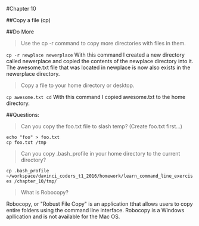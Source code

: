 #Chapter 10 

##Copy a file (cp)

##Do More

> Use the cp -r command to copy more directories with files in them.

`cp -r newplace newerplace`
With this command I created a new directory called newerplace and 
copied the contents of the newplace directory into it.  The
awesome.txt file that was located in newplace is now also exists 
in the newerplace directory.

> Copy a file to your home directory or desktop.

`cp awesome.txt cd`
With this command I copied awesome.txt to the home directory.


##Questions:

> Can you copy the foo.txt file to slash temp?  (Create foo.txt first...)
```
echo "foo" > foo.txt
cp foo.txt /tmp
```

> Can you copy .bash_profile in your home directory to the current
 directory?
 
 `cp .bash_profile ~/workspace/davinci_coders_t1_2016/homework/learn_command_line_exercises
 /chapter_10/tmp/`

> What is Robocopy?

Robocopy, or "Robust File Copy" is an application tthat allows users
to copy entire folders using the command line interface.  Robocopy 
is a Windows apllication and is not available for the Mac OS.
 

